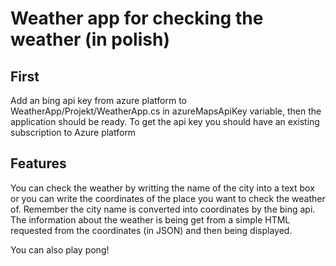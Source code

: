 # Weather app for checking the weather (in polish)
## First
Add an bing api key from azure platform to WeatherApp/Projekt/WeatherApp.cs in azureMapsApiKey variable, then the application should be ready. To get the api key you should have an existing subscription to Azure platform

## Features
You can check the weather by writting the name of the city into a text box or you can write the coordinates of the place you want to check the weather of. Remember the city name is converted into coordinates by the bing api.
The information about the weather is being get from a simple HTML requested from the coordinates (in JSON) and then being displayed. 

You can also play pong! 
